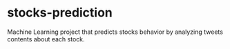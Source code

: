 # stocks-prediction
Machine Learning project that predicts stocks behavior by analyzing tweets contents about each stock.
